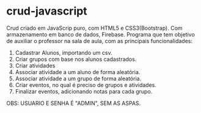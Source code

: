 # crud-javascript
Crud criado em JavaScrip puro, com HTML5 e CSS3(Bootstrap). Com armazenamento em banco de dados, Firebase.
Programa que tem objetivo de auxiliar o professor na sala de aula, com as principais funcionalidades:
1. Cadastrar Alunos, importando um csv.
2. Criar grupos com base nos alunos cadastrados.
3. Criar atividades
4. Associar atividade a um aluno de forma aleatória.
5. Associar atividade a um grupo de forma aleatória.
6. Criar eventos, no qual é preciso de grupos e atividades.
7. Finalizar eventos, adicionando notas para cada grupo.

OBS: USUARIO E SENHA É "ADMIN", SEM AS ASPAS.
